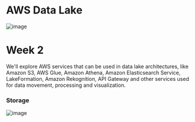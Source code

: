 # AWS Data Lake
![image](https://user-images.githubusercontent.com/4485129/115526354-8f2c0200-a2ad-11eb-836d-9bb8de0c47f1.png)

# Week 2
We'll explore AWS services that can be used in data lake architectures, like Amazon S3, AWS Glue, Amazon Athena, Amazon Elasticsearch Service, LakeFormation, Amazon Rekognition, API Gateway and other services used for data movement, processing and visualization.

### Storage
![image](https://user-images.githubusercontent.com/4485129/115531164-167b7480-a2b2-11eb-8fb5-b9310aef2a3e.png)
